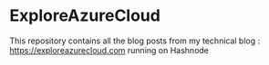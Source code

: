 # ExploreAzureCloud
This repository contains all the blog posts from my technical blog : https://exploreazurecloud.com running on Hashnode
